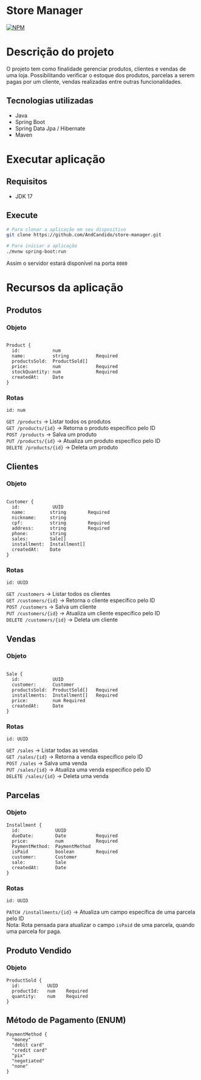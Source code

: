 # Store Manager

[![NPM](https://img.shields.io/npm/l/react)](https://github.com/AndCandido/store-manager/blob/main/LICENSE)

# Descrição do projeto

O projeto tem como finalidade gerenciar produtos, clientes e vendas de uma loja. Possibilitando verificar o estoque dos produtos, parcelas a serem pagas por um cliente, vendas realizadas entre outras funcionalidades.

## Tecnologias utilizadas

- Java
- Spring Boot
- Spring Data Jpa / Hibernate
- Maven

# Executar aplicação

## Requisitos

- JDK 17

## Execute
```Bash
# Para clonar a aplicação em seu dispositivo
git clone https://github.com/AndCandido/store-manager.git

# Para iniciar a aplicação
./mvnw spring-boot:run
````
Assim o servidor estará disponível na porta ```8080```

# Recursos da aplicação

## Produtos

### Objeto

```

Product {
  id:            num
  name:          string          Required
  productsSold:  ProductSold[]
  price:         num             Required
  stockQuantity: num             Required
  createdAt:     Date  
} 

```

### Rotas

```id: num```

```GET /products``` -> Listar todos os produtos<br/>
```GET /products/{id}``` -> Retorna o produto específico pelo ID<br/>
```POST /products``` -> Salva um produto<br/>
```PUT /products/{id}``` -> Atualiza um produto específico pelo ID<br/>
```DELETE /products/{id}``` -> Deleta um produto <br/>

## Clientes

### Objeto

```

Customer {
  id:            UUID
  name:         string        Required
  nickname:     string
  cpf:          string        Required
  address:      string        Required
  phone:        string
  sales:        Sale[]
  installment:  Installment[]
  createdAt:    Date  
} 

```

### Rotas

```id: UUID```

```GET /customers``` -> Listar todos os clientes<br/>
```GET /customers/{id}``` -> Retorna o cliente específico pelo ID<br/>
```POST /customers``` -> Salva um cliente<br/>
```PUT /customers/{id}``` -> Atualiza um cliente específico pelo ID<br/>
```DELETE /customers/{id}``` -> Deleta um cliente <br/>

## Vendas

### Objeto

```

Sale {
  id:            UUID
  customer:      Customer
  productsSold:  ProductSold[]   Required
  installments:  Installment[]   Required
  price:         num Required
  createdAt:     Date  
} 

```

### Rotas

```id: UUID```

```GET /sales``` -> Listar todas as vendas<br/>
```GET /sales/{id}``` -> Retorna a venda específico pelo ID<br/>
```POST /sales``` -> Salva uma venda<br/>
```PUT /sales/{id}``` -> Atualiza uma venda específico pelo ID<br/>
```DELETE /sales/{id}``` -> Deleta uma venda <br/>

## Parcelas

### Objeto

```
Installment {
  id:             UUID
  dueDate:        Date           Required
  price:          num            Required
  PaymentMethod:  PaymentMethod
  isPaid          boolean        Required
  customer:       Customer
  sale:           Sale
  createdAt:      Date  
} 

```

### Rotas

```id: UUID```

```PATCH /installments/{id}``` -> Atualiza um campo específica de uma parcela pelo ID<br/>
Nota: Rota pensada para atualizar o campo ```isPaid``` de uma parcela, quando uma parcela for paga.

## Produto Vendido

### Objeto
```
ProductSold {
  id:          UUID
  productId:   num    Required
  quantity:    num    Required
}
```

## Método de Pagamento (ENUM)
 
```
PaymentMethod {
  "money"
  "debit card"
  "credit card"
  "pix"
  "negotiated"
  "none"
}
```
